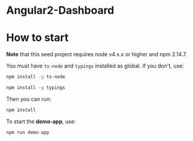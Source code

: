 # Angular2-Dashboard

# How to start

**Note** that this seed project requires node v4.x.x or higher and npm 2.14.7.


You must have `ts-node` and `typings` installed as global. If you don't, use:

```bash
npm install -g ts-node
```

```bash
npm install -g typings
```


Then you can run: 

```bash
npm install 
```

To start the **demo-app**, use:

```bash
npm run demo-app

